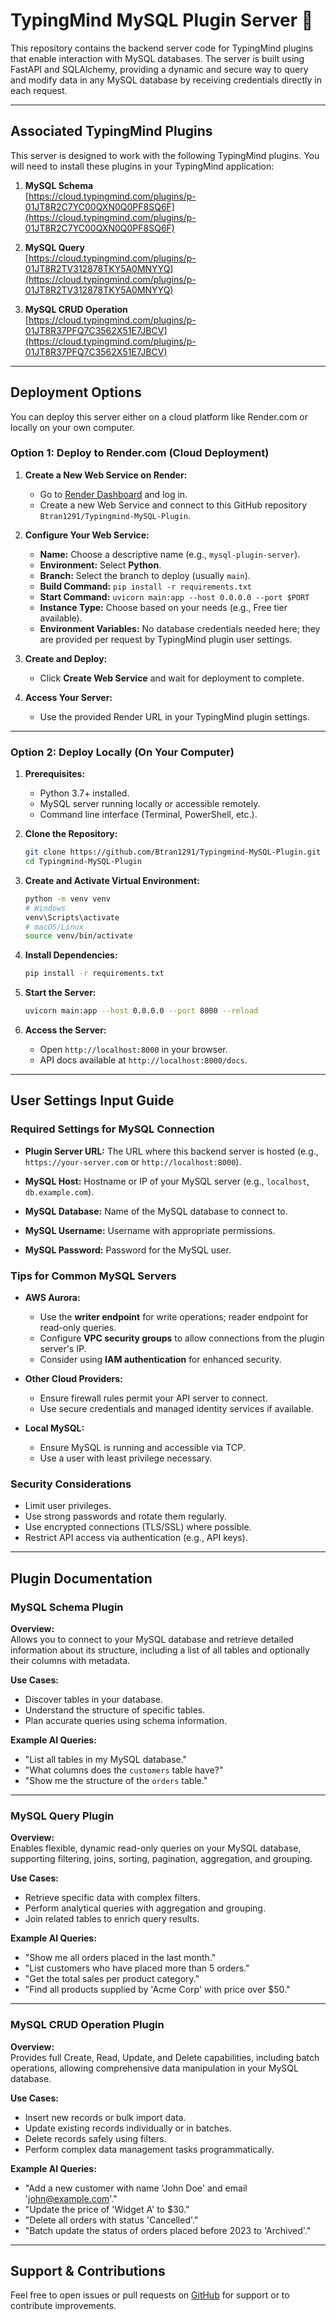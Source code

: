 # TypingMind MySQL Plugin Server 🚀

This repository contains the backend server code for TypingMind plugins that enable interaction with MySQL databases. The server is built using FastAPI and SQLAlchemy, providing a dynamic and secure way to query and modify data in any MySQL database by receiving credentials directly in each request.

---

## Associated TypingMind Plugins

This server is designed to work with the following TypingMind plugins. You will need to install these plugins in your TypingMind application:

1. **MySQL Schema**  
   [https://cloud.typingmind.com/plugins/p-01JT8R2C7YC00QXN0Q0PF8SQ6F](https://cloud.typingmind.com/plugins/p-01JT8R2C7YC00QXN0Q0PF8SQ6F)

2. **MySQL Query**  
   [https://cloud.typingmind.com/plugins/p-01JT8R2TV312878TKY5A0MNYYQ](https://cloud.typingmind.com/plugins/p-01JT8R2TV312878TKY5A0MNYYQ)

3. **MySQL CRUD Operation**  
   [https://cloud.typingmind.com/plugins/p-01JT8R37PFQ7C3562X51E7JBCV](https://cloud.typingmind.com/plugins/p-01JT8R37PFQ7C3562X51E7JBCV)

---

## Deployment Options

You can deploy this server either on a cloud platform like Render.com or locally on your own computer.

### Option 1: Deploy to Render.com (Cloud Deployment)

1. **Create a New Web Service on Render:**  
   - Go to [Render Dashboard](https://dashboard.render.com/) and log in.  
   - Create a new Web Service and connect to this GitHub repository `Btran1291/Typingmind-MySQL-Plugin`.

2. **Configure Your Web Service:**  
   - **Name:** Choose a descriptive name (e.g., `mysql-plugin-server`).  
   - **Environment:** Select **Python**.  
   - **Branch:** Select the branch to deploy (usually `main`).  
   - **Build Command:** `pip install -r requirements.txt`  
   - **Start Command:** `uvicorn main:app --host 0.0.0.0 --port $PORT`  
   - **Instance Type:** Choose based on your needs (e.g., Free tier available).  
   - **Environment Variables:** No database credentials needed here; they are provided per request by TypingMind plugin user settings.

3. **Create and Deploy:**  
   - Click **Create Web Service** and wait for deployment to complete.

4. **Access Your Server:**  
   - Use the provided Render URL in your TypingMind plugin settings.

---

### Option 2: Deploy Locally (On Your Computer)

1. **Prerequisites:**  
   - Python 3.7+ installed.  
   - MySQL server running locally or accessible remotely.  
   - Command line interface (Terminal, PowerShell, etc.).

2. **Clone the Repository:**  
   ```bash
   git clone https://github.com/Btran1291/Typingmind-MySQL-Plugin.git
   cd Typingmind-MySQL-Plugin
   ```

3. **Create and Activate Virtual Environment:**  
   ```bash
   python -m venv venv
   # Windows
   venv\Scripts\activate
   # macOS/Linux
   source venv/bin/activate
   ```

4. **Install Dependencies:**  
   ```bash
   pip install -r requirements.txt
   ```

5. **Start the Server:**  
   ```bash
   uvicorn main:app --host 0.0.0.0 --port 8000 --reload
   ```

6. **Access the Server:**  
   - Open `http://localhost:8000` in your browser.  
   - API docs available at `http://localhost:8000/docs`.

---

## User Settings Input Guide

### Required Settings for MySQL Connection

- **Plugin Server URL:** The URL where this backend server is hosted (e.g., `https://your-server.com` or `http://localhost:8000`).

- **MySQL Host:** Hostname or IP of your MySQL server (e.g., `localhost`, `db.example.com`).

- **MySQL Database:** Name of the MySQL database to connect to.

- **MySQL Username:** Username with appropriate permissions.

- **MySQL Password:** Password for the MySQL user.

### Tips for Common MySQL Servers

- **AWS Aurora:**  
  - Use the **writer endpoint** for write operations; reader endpoint for read-only queries.  
  - Configure **VPC security groups** to allow connections from the plugin server's IP.  
  - Consider using **IAM authentication** for enhanced security.

- **Other Cloud Providers:**  
  - Ensure firewall rules permit your API server to connect.  
  - Use secure credentials and managed identity services if available.

- **Local MySQL:**  
  - Ensure MySQL is running and accessible via TCP.  
  - Use a user with least privilege necessary.

### Security Considerations

- Limit user privileges.  
- Use strong passwords and rotate them regularly.  
- Use encrypted connections (TLS/SSL) where possible.  
- Restrict API access via authentication (e.g., API keys).

---

## Plugin Documentation

### MySQL Schema Plugin

**Overview:**  
Allows you to connect to your MySQL database and retrieve detailed information about its structure, including a list of all tables and optionally their columns with metadata.

**Use Cases:**  
- Discover tables in your database.  
- Understand the structure of specific tables.  
- Plan accurate queries using schema information.

**Example AI Queries:**  
- "List all tables in my MySQL database."  
- "What columns does the `customers` table have?"  
- "Show me the structure of the `orders` table."

---

### MySQL Query Plugin

**Overview:**  
Enables flexible, dynamic read-only queries on your MySQL database, supporting filtering, joins, sorting, pagination, aggregation, and grouping.

**Use Cases:**  
- Retrieve specific data with complex filters.  
- Perform analytical queries with aggregation and grouping.  
- Join related tables to enrich query results.

**Example AI Queries:**  
- "Show me all orders placed in the last month."  
- "List customers who have placed more than 5 orders."  
- "Get the total sales per product category."  
- "Find all products supplied by 'Acme Corp' with price over $50."

---

### MySQL CRUD Operation Plugin

**Overview:**  
Provides full Create, Read, Update, and Delete capabilities, including batch operations, allowing comprehensive data manipulation in your MySQL database.

**Use Cases:**  
- Insert new records or bulk import data.  
- Update existing records individually or in batches.  
- Delete records safely using filters.  
- Perform complex data management tasks programmatically.

**Example AI Queries:**  
- "Add a new customer with name 'John Doe' and email 'john@example.com'."  
- "Update the price of 'Widget A' to $30."  
- "Delete all orders with status 'Cancelled'."  
- "Batch update the status of orders placed before 2023 to 'Archived'."

---

## Support & Contributions

Feel free to open issues or pull requests on [GitHub](https://github.com/Btran1291/Typingmind-MySQL-Plugin) for support or to contribute improvements.
